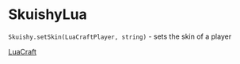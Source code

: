 # SkuishyLua

`Skuishy.setSkin(LuaCraftPlayer, string)` - sets the skin of a player

[LuaCraft](https://github.com/shawnjb/LuaCraft)
